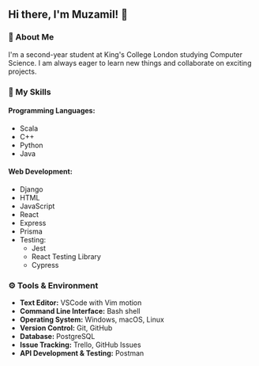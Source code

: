 <!-- ### Hi there 👋 -->

<!--
**muzami1ali/muzami1ali** is a ✨ _special_ ✨ repository because its `README.md` (this file) appears on your GitHub profile.

Here are some ideas to get you started:

- 🔭 I’m currently working on ...
- 🌱 I’m currently learning ...
- 👯 I’m looking to collaborate on ...
- 🤔 I’m looking for help with ...
- 💬 Ask me about ...
- 📫 How to reach me: ...
- 😄 Pronouns: ...
- ⚡ Fun fact: ...
-->

## Hi there, I'm Muzamil! 👋

<!-- ![GitHub followers](https://img.shields.io/github/followers/muzami1ali?style=social) -->

### 🌱 About Me

I'm a second-year student at King's College London studying Computer Science.<!-- I'm currently working on [**BookingApp**](https://github.com/TomHurford/TeamTeam-BookingApp).--> I am always eager to learn new things and collaborate on exciting projects.

### 🔭 My Skills

#### Programming Languages:

- Scala
- C++
- Python
- Java

#### Web Development:

- Django
- HTML
- JavaScript
- React
- Express
- Prisma
- Testing:
  - Jest
  - React Testing Library
  - Cypress
<!-- - Docker -->

<!--
### 🌟 Featured Projects
--> <!--
1. [**Ticketopia Booking App**](https://github.com/TomHurford/TeamTeam-BookingApp)
   <!-- - A brief description of Project 1. --> <!--
2. [**Music School Management System**](https://github.com/muzami1ali/Orca)
   <!-- - A brief description of Project 2. -->

<!--
### 📊 GitHub Stats

![Your GitHub stats](https://github-readme-stats.vercel.app/api?username=muzami1ali&show_icons=true&theme=radical)
![Top Languages](https://github-readme-stats.vercel.app/api/top-langs/?username=muzami1ali&layout=compact&theme=radical)
-->

### ⚙️ Tools & Environment

- **Text Editor:** VSCode with Vim motion
- **Command Line Interface:** Bash shell
- **Operating System:** Windows, macOS, Linux
- **Version Control:** Git, GitHub
- **Database:** PostgreSQL
- **Issue Tracking:** Trello, GitHub Issues
- **API Development & Testing:** Postman
